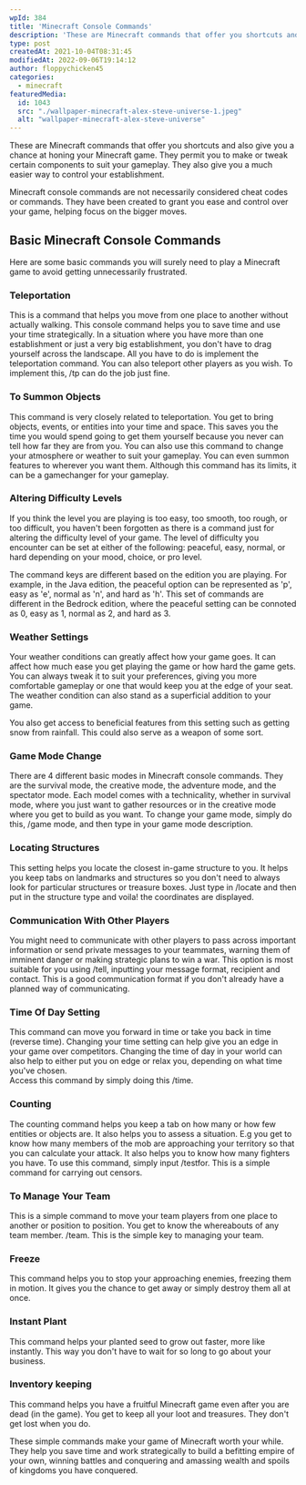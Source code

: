 ```yaml
---
wpId: 384
title: 'Minecraft Console Commands'
description: 'These are Minecraft commands that offer you shortcuts and also ...'
type: post
createdAt: 2021-10-04T08:31:45
modifiedAt: 2022-09-06T19:14:12
author: floppychicken45
categories:
  - minecraft
featuredMedia:
  id: 1043
  src: "./wallpaper-minecraft-alex-steve-universe-1.jpeg"
  alt: "wallpaper-minecraft-alex-steve-universe"
---
```



These are Minecraft commands that offer you shortcuts and also give you a chance at honing your Minecraft game. They permit you to make or tweak certain components to suit your gameplay. They also give you a much easier way to control your establishment.

Minecraft console commands are not necessarily considered cheat codes or commands. They have been created to grant you ease and control over your game, helping focus on the bigger moves.

## Basic Minecraft Console Commands

Here are some basic commands you will surely need to play a Minecraft game to avoid getting unnecessarily frustrated.

### Teleportation

This is a command that helps you move from one place to another without actually walking. This console command helps you to save time and use your time strategically. In a situation where you have more than one establishment or just a very big establishment, you don't have to drag yourself across the landscape. All you have to do is implement the teleportation command. You can also teleport other players as you wish. To implement this, /tp can do the job just fine.

### To Summon Objects

This command is very closely related to teleportation. You get to bring objects, events, or entities into your time and space. This saves you the time you would spend going to get them yourself because you never can tell how far they are from you. You can also use this command to change your atmosphere or weather to suit your gameplay. You can even summon features to wherever you want them. Although this command has its limits, it can be a gamechanger for your gameplay.

### Altering Difficulty Levels

If you think the level you are playing is too easy, too smooth, too rough, or too difficult, you haven't been forgotten as there is a command just for altering the difficulty level of your game. The level of difficulty you encounter can be set at either of the following: peaceful, easy, normal, or hard depending on your mood, choice, or pro level.

The command keys are different based on the edition you are playing. For example, in the Java edition, the peaceful option can be represented as 'p', easy as 'e', normal as 'n', and hard as 'h'. This set of commands are different in the Bedrock edition, where the peaceful setting can be connoted as 0, easy as 1, normal as 2, and hard as 3.

### Weather Settings

Your weather conditions can greatly affect how your game goes. It can affect how much ease you get playing the game or how hard the game gets. You can always tweak it to suit your preferences, giving you more comfortable gameplay or one that would keep you at the edge of your seat. The weather condition can also stand as a superficial addition to your game.

You also get access to beneficial features from this setting such as getting snow from rainfall. This could also serve as a weapon of some sort.

### Game Mode Change

There are 4 different basic modes in Minecraft console commands. They are the survival mode, the creative mode, the adventure mode, and the spectator mode. Each model comes with a technicality, whether in survival mode, where you just want to gather resources or in the creative mode where you get to build as you want. To change your game mode, simply do this, /game mode, and then type in your game mode description.

### Locating Structures

This setting helps you locate the closest in-game structure to you. It helps you keep tabs on landmarks and structures so you don't need to always look for particular structures or treasure boxes. Just type in /locate and then put in the structure type and voila! the coordinates are displayed.

### Communication With Other Players

You might need to communicate with other players to pass across important information or send private messages to your teammates, warning them of imminent danger or making strategic plans to win a war. This option is most suitable for you using /tell, inputting your message format, recipient and contact. This is a good communication format if you don't already have a planned way of communicating.

### Time Of Day Setting

This command can move you forward in time or take you back in time (reverse time). Changing your time setting can help give you an edge in your game over competitors. Changing the time of day in your world can also help to either put you on edge or relax you, depending on what time you've chosen.  
Access this command by simply doing this /time.

### Counting

The counting command helps you keep a tab on how many or how few entities or objects are. It also helps you to assess a situation. E.g you get to know how many members of the mob are approaching your territory so that you can calculate your attack. It also helps you to know how many fighters you have. To use this command, simply input /testfor. This is a simple command for carrying out censors.

### To Manage Your Team

This is a simple command to move your team players from one place to another or position to position. You get to know the whereabouts of any team member. /team. This is the simple key to managing your team.

### Freeze

This command helps you to stop your approaching enemies, freezing them in motion. It gives you the chance to get away or simply destroy them all at once.

### Instant Plant

This command helps your planted seed to grow out faster, more like instantly. This way you don't have to wait for so long to go about your business.

### Inventory keeping

This command helps you have a fruitful Minecraft game even after you are dead (in the game). You get to keep all your loot and treasures. They don't get lost when you do.

These simple commands make your game of Minecraft worth your while. They help you save time and work strategically to build a befitting empire of your own, winning battles and conquering and amassing wealth and spoils of kingdoms you have conquered.